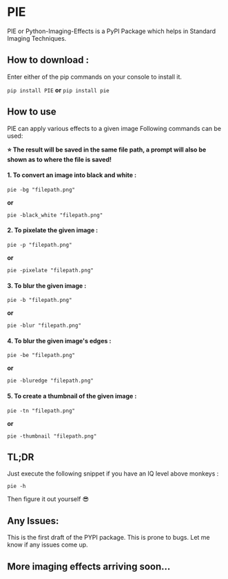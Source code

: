 # PIE
PIE or Python-Imaging-Effects is a PyPI Package which helps in Standard Imaging Techniques.

## How to download :
Enter either of the pip commands on your console to install it.

`pip install PIE` **or** `pip install pie`


## How to use
PIE can apply various effects to a given image
Following commands can be used:

**⭐ The result will be saved in the same file path, a prompt will also be shown as to where the file is saved!**



#### 1. To convert an image into black and white :
```
pie -bg "filepath.png"
```
**or**
```
pie -black_white "filepath.png"
```

#### 2. To pixelate the given image :
```
pie -p "filepath.png"
```
**or**
```
pie -pixelate "filepath.png"
```
#### 3. To blur the given image :
```
pie -b "filepath.png"
```
**or**
```
pie -blur "filepath.png"
```
#### 4. To blur the given image's edges :
```
pie -be "filepath.png"
```
**or**
```
pie -bluredge "filepath.png"
```
#### 5. To create a thumbnail of the given image :
```
pie -tn "filepath.png"
```
**or**
```
pie -thumbnail "filepath.png"
```
## TL;DR 
Just execute the following snippet if you have an IQ level above monkeys :
```
pie -h
```
Then figure it out yourself 😎
## Any Issues:
This is the first draft of the PYPI package.
This is prone to bugs. Let me know if any issues come up. 
## More imaging effects arriving soon...
